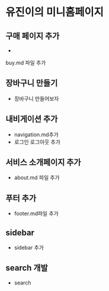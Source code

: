 
# 유진이의 미니홈페이지

## 구매 페이지 추가
-
 buy.md 파일 추가



## 장바구니 만들기
- 장바구니 만들어보자 


## 내비게이션 추가
- navigation.md추가
- 로그인 로그아웃 추가


## 서비스 소개페이지 추가
- about.md 파일 추가


## 푸터 추가
- footer.md파일 추가



## sidebar
- sidebar 추가

## search 개발
- search


